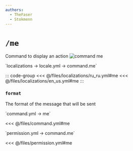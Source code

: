```yaml
---
authors:
  - TheFaser
  - Stokmenn
---
```


# `/me`

Command to display an action
![command me](/commandme.png)

[//]: # (localization)
<!--@include: @/parts/words.md#localization-->
<!--@include: @/parts/words.md#path--> `localizations → locale.yml → command.me`

<!--@include: @/parts/words.md#default-->

::: code-group
<<< @/files/localizations/ru_ru.yml#me
<<< @/files/localizations/en_us.yml#me
:::

### `format`

The format of the message that will be sent

[//]: # (command.yml)
<!--@include: @/parts/words.md#setting-->
<!--@include: @/parts/words.md#path--> `command.yml → me`

<!--@include: @/parts/words.md#default-->
<<< @/files/command.yml#me

<!--@include: @/parts/enable.md-->
<!--@include: @/parts/range.md-->
<!--@include: @/parts/aliases.md-->
<!--@include: @/parts/destination.md-->
<!--@include: @/parts/cooldown.md-->
<!--@include: @/parts/sound.md-->

[//]: # (permission.yml)
<!--@include: @/parts/words.md#permission-->
<!--@include: @/parts/words.md#path--> `permission.yml → command.me`

<!--@include: @/parts/words.md#default-->
<<< @/files/permission.yml#me

<!--@include: @/parts/permission/permissionTier3.md-->
<!--@include: @/parts/permission/cooldown.md-->
<!--@include: @/parts/permission/sound.md-->